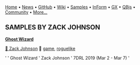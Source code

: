 [Home](https://qb64.com) • [News](../news.md) • [GitHub](https://github.com/QB64Official/qb64) • [Wiki](https://github.com/QB64Official/qb64/wiki) • [Samples](../samples.md) • [InForm](../inform.md) • [GX](../gx.md) • [QBjs](../qbjs.md) • [Community](../community.md) • [More...](../more.md)

## SAMPLES BY ZACK JOHNSON

**[Ghost Wizard](ghost-wizard/index.md)**

[🐝 Zack Johnson](zack-johnson.md) 🔗 [game](game.md), [roguelike](roguelike.md)

' ' Ghost Wizard ' Zack Johnson ' 7DRL 2019   (Mar 2 - Mar 7) '
